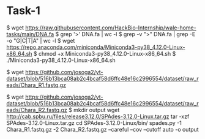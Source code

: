 # Task-1
 $ wget https://raw.githubusercontent.com/HackBio-Internship/wale-home-tasks/main/DNA.fa 
 $ grep '>' DNA.fa | wc -l
$ grep -v ">" DNA.fa | grep -E -o "G|C|T|A" | wc -l 
$ wget https://repo.anaconda.com/miniconda/Miniconda3-py38_4.12.0-Linux-x86_64.sh
$ chmod +x Miniconda3-py38_4.12.0-Linux-x86_64.sh
$ ./Miniconda3-py38_4.12.0-Linux-x86_64.sh

$ wget https://github.com/josoga2/yt-dataset/blob/516b13bca08ab2c4bcaf58d6ffc48e16c2996554/dataset/raw_reads/Chara_R1.fastq.gz

$ wget https://github.com/josoga2/yt-dataset/blob/516b13bca08ab2c4bcaf58d6ffc48e16c2996554/dataset/raw_reads/Chara_R2.fastq.gz
$ mkdir output
wget http://cab.spbu.ru/files/release3.12.0/SPAdes-3.12.0-Linux.tar.gz tar -xzf SPAdes-3.12.0-Linux.tar.gz cd SPAdes-3.12.0-Linux/bin/
spades.py -1 Chara_R1.fastq.gz -2 Chara_R2.fastq.gz –careful –cov –cutoff auto -o output 
